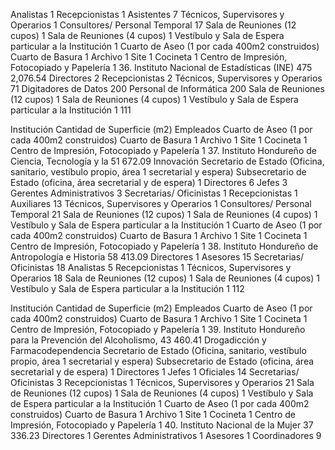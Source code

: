 Analistas 1
Recepcionistas 1
Asistentes 7
Técnicos, Supervisores y Operarios 1
Consultores/ Personal Temporal 17
Sala de Reuniones (12 cupos) 1
Sala de Reuniones (4 cupos) 1
Vestíbulo y Sala de Espera particular a la Institución 1
Cuarto de Aseo (1 por cada 400m2 construidos)
Cuarto de Basura 1
Archivo 1
Site 1
Cocineta 1
Centro de Impresión, Fotocopiado y Papelería 1
36. Instituto Nacional de Estadísticas (INE) 475 2,076.54
Directores 2
Recepcionistas 2
Técnicos, Supervisores y Operarios 71
Digitadores de Datos 200
Personal de Informática 200
Sala de Reuniones (12 cupos) 1
Sala de Reuniones (4 cupos) 1
Vestíbulo y Sala de Espera particular a la Institución 1
111

Institución Cantidad de Superficie (m2)
Empleados
Cuarto de Aseo (1 por cada 400m2 construidos)
Cuarto de Basura 1
Archivo 1
Site 1
Cocineta 1
Centro de Impresión, Fotocopiado y Papelería 1
37. Instituto Hondureño de Ciencia, Tecnología y la 51 672.09
Innovación
Secretario de Estado (Oficina, sanitario, vestíbulo propio, área 1
secretarial y espera)
Subsecretario de Estado (oficina, área secretarial y de espera) 1
Directores 6
Jefes 3
Gerentes Administrativos 3
Secretarias/ Oficinistas 1
Recepcionistas 1
Auxiliares 13
Técnicos, Supervisores y Operarios 1
Consultores/ Personal Temporal 21
Sala de Reuniones (12 cupos) 1
Sala de Reuniones (4 cupos) 1
Vestíbulo y Sala de Espera particular a la Institución 1
Cuarto de Aseo (1 por cada 400m2 construidos)
Cuarto de Basura 1
Archivo 1
Site 1
Cocineta 1
Centro de Impresión, Fotocopiado y Papelería 1
38. Instituto Hondureño de Antropología e Historia 58 413.09
Directores 1
Asesores 15
Secretarias/ Oficinistas 18
Analistas 5
Recepcionistas 1
Técnicos, Supervisores y Operarios 18
Sala de Reuniones (12 cupos) 1
Sala de Reuniones (4 cupos) 1
Vestíbulo y Sala de Espera particular a la Institución 1
112

Institución Cantidad de Superficie (m2)
Empleados
Cuarto de Aseo (1 por cada 400m2 construidos)
Cuarto de Basura 1
Archivo 1
Site 1
Cocineta 1
Centro de Impresión, Fotocopiado y Papelería 1
39. Instituto Hondureño para la Prevención del Alcoholismo, 43 460.41
Drogadicción y Farmacodependencia
Secretario de Estado (Oficina, sanitario, vestíbulo propio, área 1
secretarial y espera)
Subsecretario de Estado (oficina, área secretarial y de espera) 1
Directores 1
Jefes 1
Oficiales 14
Secretarias/ Oficinistas 3
Recepcionistas 1
Técnicos, Supervisores y Operarios 21
Sala de Reuniones (12 cupos) 1
Sala de Reuniones (4 cupos) 1
Vestíbulo y Sala de Espera particular a la Institución 1
Cuarto de Aseo (1 por cada 400m2 construidos)
Cuarto de Basura 1
Archivo 1
Site 1
Cocineta 1
Centro de Impresión, Fotocopiado y Papelería 1
40. Instituto Nacional de la Mujer 37 336.23
Directores 1
Gerentes Administrativos 1
Asesores 1
Coordinadores 9
